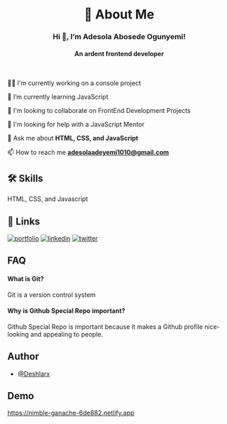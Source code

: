 <h1 align="center"> 🚀 About Me </h1>

<h3 align= "center"> Hi 👋, I’m Adesola Abosede Ogunyemi!</h3>

<h4 align= "center"> An ardent frontend developer</h4>

<br>

👩‍💻 I'm currently working on a console project

🧠 I’m currently learning JavaScript

👯‍ I'm looking to collaborate on FrontEnd Development Projects

🤔 I'm looking for help with a JavaScript Mentor

💬 Ask me about **HTML, CSS, and JavaScript**

📫 How to reach me **adesolaadeyemi1010@gmail.com**

## 🛠 Skills

HTML, CSS, and Javascript

## 🔗 Links
[![portfolio](https://img.shields.io/badge/my_portfolio-000?style=for-the-badge&logo=ko-fi&logoColor=white)](https://replit.com/@AdesolaOgunyemi/My-Portfolio#index.html)
[![linkedin](https://img.shields.io/badge/linkedin-0A66C2?style=for-the-badge&logo=linkedin&logoColor=white)](https://www.linkedin.com/in/adesola-ogunyemi-351879154)
[![twitter](https://img.shields.io/badge/twitter-1DA1F2?style=for-the-badge&logo=twitter&logoColor=white)](https://twitter.com/AdesolaOgunyemi?t=1_wgAOMYUT_f1dzfdjzg5w&s=03)

## FAQ

#### What is Git?

Git is a version control system 

#### Why is Github Special Repo important?

Github Special Repo is important because it makes a Github profile nice-looking and appealing to people.

## Author

- [@Deshlarx](https://www.github.com/Deshlarx)

## Demo

https://nimble-ganache-6de882.netlify.app
